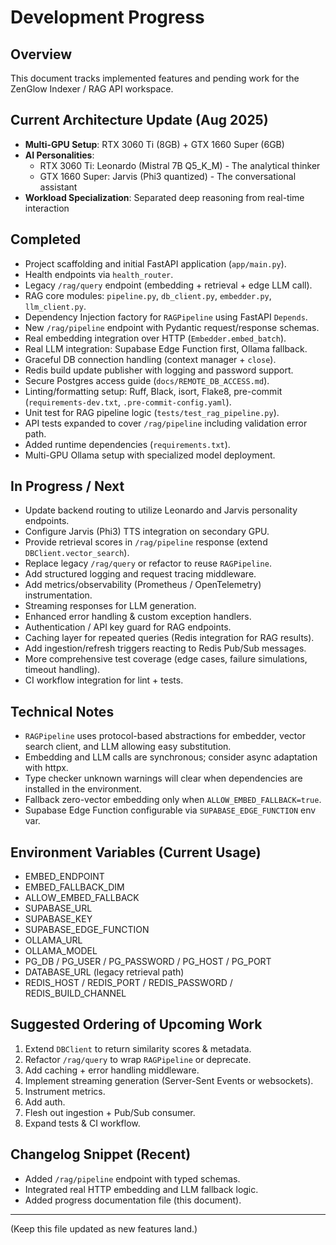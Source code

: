 # Development Progress

## Overview

This document tracks implemented features and pending work for the ZenGlow Indexer / RAG API workspace.

## Current Architecture Update (Aug 2025)

- **Multi-GPU Setup**: RTX 3060 Ti (8GB) + GTX 1660 Super (6GB)
- **AI Personalities**:
  - RTX 3060 Ti: Leonardo (Mistral 7B Q5_K_M) - The analytical thinker
  - GTX 1660 Super: Jarvis (Phi3 quantized) - The conversational assistant
- **Workload Specialization**: Separated deep reasoning from real-time interaction

## Completed

- Project scaffolding and initial FastAPI application (`app/main.py`).
- Health endpoints via `health_router`.
- Legacy `/rag/query` endpoint (embedding + retrieval + edge LLM call).
- RAG core modules: `pipeline.py`, `db_client.py`, `embedder.py`, `llm_client.py`.
- Dependency Injection factory for `RAGPipeline` using FastAPI `Depends`.
- New `/rag/pipeline` endpoint with Pydantic request/response schemas.
- Real embedding integration over HTTP (`Embedder.embed_batch`).
- Real LLM integration: Supabase Edge Function first, Ollama fallback.
- Graceful DB connection handling (context manager + `close`).
- Redis build update publisher with logging and password support.
- Secure Postgres access guide (`docs/REMOTE_DB_ACCESS.md`).
- Linting/formatting setup: Ruff, Black, isort, Flake8, pre-commit (`requirements-dev.txt`, `.pre-commit-config.yaml`).
- Unit test for RAG pipeline logic (`tests/test_rag_pipeline.py`).
- API tests expanded to cover `/rag/pipeline` including validation error path.
- Added runtime dependencies (`requirements.txt`).
- Multi-GPU Ollama setup with specialized model deployment.

## In Progress / Next

- Update backend routing to utilize Leonardo and Jarvis personality endpoints.
- Configure Jarvis (Phi3) TTS integration on secondary GPU.
- Provide retrieval scores in `/rag/pipeline` response (extend `DBClient.vector_search`).
- Replace legacy `/rag/query` or refactor to reuse `RAGPipeline`.
- Add structured logging and request tracing middleware.
- Add metrics/observability (Prometheus / OpenTelemetry) instrumentation.
- Streaming responses for LLM generation.
- Enhanced error handling & custom exception handlers.
- Authentication / API key guard for RAG endpoints.
- Caching layer for repeated queries (Redis integration for RAG results).
- Add ingestion/refresh triggers reacting to Redis Pub/Sub messages.
- More comprehensive test coverage (edge cases, failure simulations, timeout handling).
- CI workflow integration for lint + tests.

## Technical Notes

- `RAGPipeline` uses protocol-based abstractions for embedder, vector search client, and LLM allowing easy substitution.
- Embedding and LLM calls are synchronous; consider async adaptation with httpx.
- Type checker unknown warnings will clear when dependencies are installed in the environment.
- Fallback zero-vector embedding only when `ALLOW_EMBED_FALLBACK=true`.
- Supabase Edge Function configurable via `SUPABASE_EDGE_FUNCTION` env var.

## Environment Variables (Current Usage)

- EMBED_ENDPOINT
- EMBED_FALLBACK_DIM
- ALLOW_EMBED_FALLBACK
- SUPABASE_URL
- SUPABASE_KEY
- SUPABASE_EDGE_FUNCTION
- OLLAMA_URL
- OLLAMA_MODEL
- PG_DB / PG_USER / PG_PASSWORD / PG_HOST / PG_PORT
- DATABASE_URL (legacy retrieval path)
- REDIS_HOST / REDIS_PORT / REDIS_PASSWORD / REDIS_BUILD_CHANNEL

## Suggested Ordering of Upcoming Work

1. Extend `DBClient` to return similarity scores & metadata.
2. Refactor `/rag/query` to wrap `RAGPipeline` or deprecate.
3. Add caching + error handling middleware.
4. Implement streaming generation (Server-Sent Events or websockets).
5. Instrument metrics.
6. Add auth.
7. Flesh out ingestion + Pub/Sub consumer.
8. Expand tests & CI workflow.

## Changelog Snippet (Recent)

- Added `/rag/pipeline` endpoint with typed schemas.
- Integrated real HTTP embedding and LLM fallback logic.
- Added progress documentation file (this document).

---

(Keep this file updated as new features land.)

